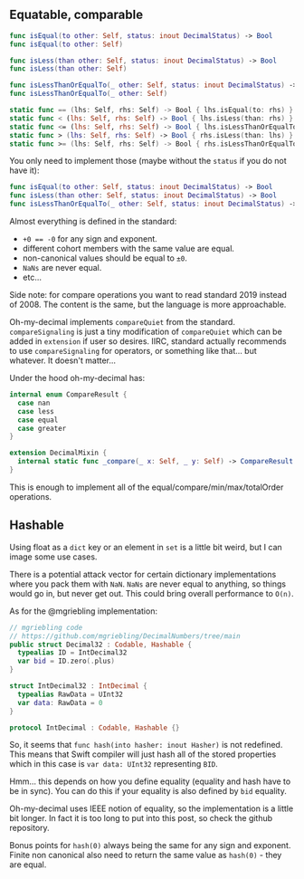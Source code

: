 ## Equatable, comparable

```swift
func isEqual(to other: Self, status: inout DecimalStatus) -> Bool
func isEqual(to other: Self)

func isLess(than other: Self, status: inout DecimalStatus) -> Bool
func isLess(than other: Self)

func isLessThanOrEqualTo(_ other: Self, status: inout DecimalStatus) -> Bool
func isLessThanOrEqualTo(_ other: Self)

static func == (lhs: Self, rhs: Self) -> Bool { lhs.isEqual(to: rhs) }
static func < (lhs: Self, rhs: Self) -> Bool { lhs.isLess(than: rhs) }
static func <= (lhs: Self, rhs: Self) -> Bool { lhs.isLessThanOrEqualTo(rhs) }
static func > (lhs: Self, rhs: Self) -> Bool { rhs.isLess(than: lhs) }
static func >= (lhs: Self, rhs: Self) -> Bool { rhs.isLessThanOrEqualTo(lhs) }
```

You only need to implement those (maybe without the `status` if you do not have it):

```swift
func isEqual(to other: Self, status: inout DecimalStatus) -> Bool
func isLess(than other: Self, status: inout DecimalStatus) -> Bool
func isLessThanOrEqualTo(_ other: Self, status: inout DecimalStatus) -> Bool
```

Almost everything is defined in the standard:
- `+0 == -0` for any sign and exponent.
- different cohort members with the same value are equal.
- non-canonical values should be equal to `±0`.
- `NaNs` are never equal.
- etc…

Side note: for compare operations you want to read standard 2019 instead of 2008. The content is the same, but the language is more approachable.

Oh-my-decimal implements `compareQuiet` from the standard. `compareSignaling` is just a tiny modification of `compareQuiet` which can be added in `extension` if user so desires. IIRC, standard actually recommends to use `compareSignaling` for operators, or something like that… but whatever. It doesn't matter…

Under the hood oh-my-decimal has:

```swift
internal enum CompareResult {
  case nan
  case less
  case equal
  case greater
}

extension DecimalMixin {
  internal static func _compare(_ x: Self, _ y: Self) -> CompareResult { … }
}
```

This is enough to implement all of the equal/compare/min/max/totalOrder operations.

## Hashable

Using float as a `dict` key or an element in `set` is a little bit weird, but I can image some use cases.

There is a potential attack vector for certain dictionary implementations where you pack them with `NaN`. `NaNs` are never equal to anything, so things would go in, but never get out. This could bring overall performance to `O(n)`.

As for the @mgriebling implementation:

```swift
// mgriebling code
// https://github.com/mgriebling/DecimalNumbers/tree/main
public struct Decimal32 : Codable, Hashable {
  typealias ID = IntDecimal32
  var bid = ID.zero(.plus)
}

struct IntDecimal32 : IntDecimal {
  typealias RawData = UInt32
  var data: RawData = 0
}

protocol IntDecimal : Codable, Hashable {}
```

So, it seems that `func hash(into hasher: inout Hasher)` is not redefined.
This means that Swift compiler will just hash all of the stored properties which in this case is `var data: UInt32` representing `BID`.

Hmm… this depends on how you define equality (equality and hash have to be in sync). You can do this if your equality is also defined by `bid` equality.

Oh-my-decimal uses IEEE notion of equality, so the implementation is a little bit longer. In fact it is too long to put into this post, so check the github repository.

Bonus points for `hash(0)` always being the same for any sign and exponent. Finite non canonical also need to return the same value as `hash(0)` - they are equal.
